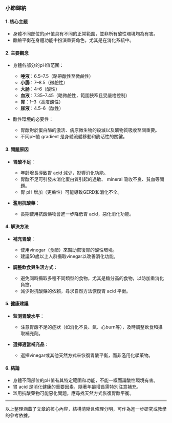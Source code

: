 ### 小節歸納

#### 1. 核心主題
- 身體不同部位的pH值具有不同的正常範圍，並非所有酸性環境均為有害。
- 酸鹼平衡在身體功能中扮演重要角色，尤其是在消化系統中。

#### 2. 主要觀念
- 身體各部分的pH值范圍：
  - **唾液**：6.5–7.5（略帶酸性至微鹼性）
  - **小腸**：7–8.5（微鹼性）
  - **大肠**：4–6（酸性）
  - **血液**：7.35–7.45（略微鹼性，範圍狹窄且受嚴格控制）
  - **胃**：1–3（高度酸性）
  - **尿液**：4.5–6（酸性）

- 酸性環境的必要性：
  - 胃酸對於蛋白酶的激活、病原微生物的殺滅以及礦物質吸收至關重要。
  - 不同pH值 gradient 是身體流體移動和酶活性的關鍵。

#### 3. 問題原因
- **胃酸不足**：
  - 年齡增長導致胃 acid 減少，影響消化功能。
  - 胃酸不足可引發未消化蛋白質引起的過敏、 mineral 吸收不良、貧血等問題。
  - 胃 pH 增加（更鹼性）可能導致GERD和消化不全。

- **濫用抗酸藥**：
  - 長期使用抗酸藥物會進一步降低胃 acid，惡化消化功能。

#### 4. 解決方法
- **補充胃酸**：
  - 使用vinegar（食醋）來幫助恢復胃的酸性環境。
  - 建議50歲以上人群攝取vinegar以改善消化功能。

- **調整飲食與生活方式**：
  - 避免同時攝取多種不同類型的食物，尤其是糖分高的食物，以防加重消化負擔。
  - 減少對抗酸藥的依賴，尋求自然方法恢復胃 acid 平衡。

#### 5. 健康建議
- **监测胃酸水平**：
  - 注意胃酸不足的症狀（如消化不良、氣、心burn等），及時調整飲食和攝取補充劑。
  
- **選擇適當補充品**：
  - 選擇vinegar或其他天然方式來恢復胃酸平衡，而非濫用化學藥物。

#### 6. 結論
- 身體不同部位的pH值有其特定範圍和功能，不能一概而論酸性環境有害。
- 胃 acid 是消化健康的重要因素，隨著年齡增長需特別注意補充。
- 滥用抗酸藥物可能惡化問題，應尋找天然方式恢復胃酸平衡。

---

以上整理涵蓋了文章的核心內容，結構清晰且條理分明，可作為進一步研究或教學的參考依據。